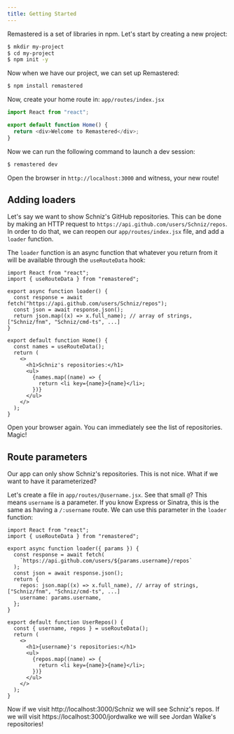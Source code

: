```yaml
---
title: Getting Started
---
```


Remastered is a set of libraries in npm. Let's start by creating a new project:

```sh
$ mkdir my-project
$ cd my-project
$ npm init -y
```

Now when we have our project, we can set up Remastered:

```sh
$ npm install remastered
```

Now, create your home route in: `app/routes/index.jsx`

```js
import React from "react";

export default function Home() {
  return <div>Welcome to Remastered</div>;
}
```

Now we can run the following command to launch a dev session:

```sh
$ remastered dev
```

Open the browser in `http://localhost:3000` and witness, your new route!

## Adding loaders

Let's say we want to show Schniz's GitHub repositories. This can be done by making an HTTP request to `https://api.github.com/users/Schniz/repos`. In order to do that, we can reopen our `app/routes/index.jsx` file, and add a `loader` function.

The `loader` function is an async function that whatever you return from it will be available through the `useRouteData` hook:

```tsx
import React from "react";
import { useRouteData } from "remastered";

export async function loader() {
  const response = await fetch("https://api.github.com/users/Schniz/repos");
  const json = await response.json();
  return json.map((x) => x.full_name); // array of strings, ["Schniz/fnm", "Schniz/cmd-ts", ...]
}

export default function Home() {
  const names = useRouteData();
  return (
    <>
      <h1>Schniz's repositories:</h1>
      <ul>
        {names.map((name) => {
          return <li key={name}>{name}</li>;
        })}
      </ul>
    </>
  );
}
```

Open your browser again. You can immediately see the list of repositories. Magic!

## Route parameters

Our app can only show Schniz's repositories. This is not nice. What if we want to have it parameterized?

Let's create a file in `app/routes/@username.jsx`. See that small `@`? This means `username` is a parameter. If you know Express or Sinatra, this is the same as having a `/:username` route. We can use this parameter in the `loader` function:

```tsx
import React from "react";
import { useRouteData } from "remastered";

export async function loader({ params }) {
  const response = await fetch(
    `https://api.github.com/users/${params.username}/repos`
  );
  const json = await response.json();
  return {
    repos: json.map((x) => x.full_name), // array of strings, ["Schniz/fnm", "Schniz/cmd-ts", ...]
    username: params.username,
  };
}

export default function UserRepos() {
  const { username, repos } = useRouteData();
  return (
    <>
      <h1>{username}'s repositories:</h1>
      <ul>
        {repos.map((name) => {
          return <li key={name}>{name}</li>;
        })}
      </ul>
    </>
  );
}
```

Now if we visit http://localhost:3000/Schniz we will see Schniz's repos. If we will visit https://localhost:3000/jordwalke we will see Jordan Walke's repositories!
